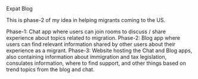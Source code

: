 Expat Blog

This is phase-2 of my idea in helping migrants coming to the US.

Phase-1: Chat app where users can join rooms to discuss / share experience about topics related to migration.
Phase-2: Blog app where users can find relevant information shared by other users about their experience as a migrant.
Phase-3: Website hosting the Chat and Blog apps, also containing information about immigration and tax legislation, consulates information, where to find support, and other things based on trend topics from the blog and chat.
